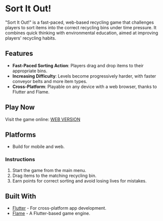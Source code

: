 # Sort It Out!

"Sort It Out!" is a fast-paced, web-based recycling game that challenges players to sort items into the correct recycling bins under time pressure. It combines quick thinking with environmental education, aimed at improving players' recycling habits.

## Features

- **Fast-Paced Sorting Action**: Players drag and drop items to their appropriate bins.
- **Increasing Difficulty**: Levels become progressively harder, with faster conveyor belts and more item types.
- **Cross-Platform**: Playable on any device with a web browser, thanks to Flutter and Flame.

## Play Now
Visit the game online: [WEB VERSION](https://sort-it-out-8cfdd.web.app/)

## Platforms
- Build for mobile and web.
### Instructions

1. Start the game from the main menu.
2. Drag items to the matching recycling bin.
3. Earn points for correct sorting and avoid losing lives for mistakes.

## Built With

- [Flutter](https://flutter.dev/) - For cross-platform app development.
- [Flame](https://flame-engine.org/) - A Flutter-based game engine.

